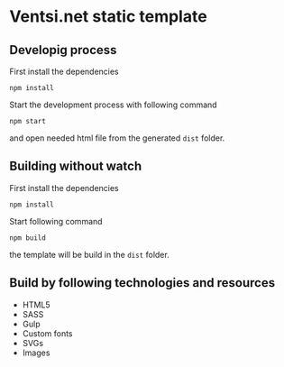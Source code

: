 # Ventsi.net static template

## Developig process
First install the dependencies

``` npm install ```

Start the development process with following command

``` npm start ```

and open needed html file from the generated `dist` folder.

## Building without watch

First install the dependencies

``` npm install ```

Start following command

``` npm build ```

the template will be build in the `dist` folder.


## Build by following technologies and resources
- HTML5
- SASS
- Gulp
- Custom fonts
- SVGs
- Images